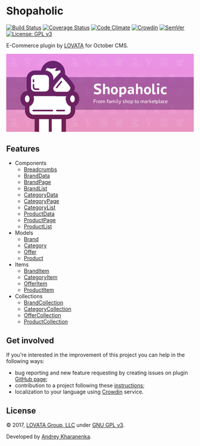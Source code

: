 # Shopaholic

[![Build Status](https://travis-ci.org/lovata/oc-shopaholic-plugin.svg?branch=master)](https://travis-ci.org/lovata/oc-shopaholic-plugin)
[![Coverage Status](https://coveralls.io/repos/github/lovata/oc-shopaholic-plugin/badge.svg?branch=master)](https://coveralls.io/github/lovata/oc-shopaholic-plugin?branch=master)
[![Code Climate](https://codeclimate.com/github/lovata/oc-shopaholic-plugin/badges/gpa.svg)](https://codeclimate.com/github/lovata/oc-shopaholic-plugin)
[![Crowdin](https://d322cqt584bo4o.cloudfront.net/shopaholic-plugin-for-october/localized.svg)](https://crowdin.com/project/shopaholic-plugin-for-october)
[![SemVer](http://img.shields.io/SemVer/2.0.0.png)](http://semver.org/spec/v2.0.0.html)
[![License: GPL v3](https://img.shields.io/badge/License-GPL%20v3-blue.svg)](https://www.gnu.org/licenses/gpl-3.0)

E-Commerce plugin by [LOVATA](https://lovata.com) for October CMS.

![Shopaholic Banner](assets/images/shopaholic-banner.png)

## Features

* Components
  * [Breadcrumbs](https://github.com/lovata/oc-shopaholic-plugin/wiki/Breadcrumbs)
  * [BrandData](https://github.com/lovata/oc-shopaholic-plugin/wiki/BrandData)
  * [BrandPage](https://github.com/lovata/oc-shopaholic-plugin/wiki/BrandPage)
  * [BrandList](https://github.com/lovata/oc-shopaholic-plugin/wiki/BrandList)
  * [CategoryData](https://github.com/lovata/oc-shopaholic-plugin/wiki/CategoryData)
  * [CategoryPage](https://github.com/lovata/oc-shopaholic-plugin/wiki/CategoryPage)
  * [CategoryList](https://github.com/lovata/oc-shopaholic-plugin/wiki/CategoryList)
  * [ProductData](https://github.com/lovata/oc-shopaholic-plugin/wiki/ProductData)
  * [ProductPage](https://github.com/lovata/oc-shopaholic-plugin/wiki/ProductPage)
  * [ProductList](https://github.com/lovata/oc-shopaholic-plugin/wiki/ProductList)
* Models
  * [Brand](https://github.com/lovata/oc-shopaholic-plugin/wiki/BrandModel)
  * [Category](https://github.com/lovata/oc-shopaholic-plugin/wiki/CategoryModel)
  * [Offer](https://github.com/lovata/oc-shopaholic-plugin/wiki/OfferModel)
  * [Product](https://github.com/lovata/oc-shopaholic-plugin/wiki/ProductModel)
* Items
  * [BrandItem](https://github.com/lovata/oc-shopaholic-plugin/wiki/BrandItem)
  * [CategoryItem](https://github.com/lovata/oc-shopaholic-plugin/wiki/CategoryItem)
  * [OfferItem](https://github.com/lovata/oc-shopaholic-plugin/wiki/OfferItem)
  * [ProductItem](https://github.com/lovata/oc-shopaholic-plugin/wiki/ProductItem)
* Collections
  * [BrandCollection](https://github.com/lovata/oc-shopaholic-plugin/wiki/BrandCollection)
  * [CategoryCollection](https://github.com/lovata/oc-shopaholic-plugin/wiki/CategoryCollection)
  * [OfferCollection](https://github.com/lovata/oc-shopaholic-plugin/wiki/OfferCollection)
  * [ProductCollection](https://github.com/lovata/oc-shopaholic-plugin/wiki/ProductCollection)

## Get involved

If you're interested in the improvement of this project you can help in the following ways:
* bug reporting and new feature requesting by creating issues on plugin [GitHub page](https://github.com/lovata/oc-shopaholic-plugin/issues);
* contribution to a project following these [instructions](https://github.com/lovata/oc-shopaholic-plugin/blob/master/CONTRIBUTING.md);
* localization to your language using [Crowdin](https://crowdin.com/project/shopaholic-plugin-for-october) service.

## License

© 2017, [LOVATA Group, LLC](https://github.com/lovata) under [GNU GPL v3](https://opensource.org/licenses/GPL-3.0).

Developed by [Andrey Kharanenka](https://github.com/kharanenka).
